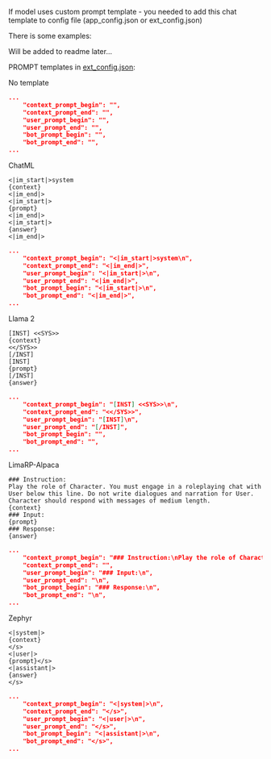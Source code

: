 If model uses custom prompt template - you needed to add this chat template to config file
(app_config.json or ext_config.json)

There is some examples:


Will be added to readme later... 

PROMPT templates in [ext_config.json](https://github.com/innightwolfsleep/text-generation-webui-telegram_bot/blob/main/configs/ext_config.json):

No template
```json
...
	"context_prompt_begin": "",
	"context_prompt_end": "",
	"user_prompt_begin": "",
	"user_prompt_end": "",
	"bot_prompt_begin": "",
	"bot_prompt_end": "",
...
```

ChatML
```
<|im_start|>system
{context}
<|im_end|>
<|im_start|>
{prompt}
<|im_end|>
<|im_start|>
{answer}
<|im_end|>
```
```json
...
	"context_prompt_begin": "<|im_start|>system\n",
	"context_prompt_end": "<|im_end|>",
	"user_prompt_begin": "<|im_start|>\n",
	"user_prompt_end": "<|im_end|>",
	"bot_prompt_begin": "<|im_start|>\n",
	"bot_prompt_end": "<|im_end|>",
...
```


Llama 2
```
[INST] <<SYS>>
{context}
<</SYS>>
[/INST]
[INST]
{prompt}
[/INST]
{answer}
```
```json
...
	"context_prompt_begin": "[INST] <<SYS>>\n",
	"context_prompt_end": "<</SYS>>",
	"user_prompt_begin": "[INST]\n",
	"user_prompt_end": "[/INST]",
	"bot_prompt_begin": "",
	"bot_prompt_end": "",
...
```

LimaRP-Alpaca
```
### Instruction:
Play the role of Character. You must engage in a roleplaying chat with User below this line. Do not write dialogues and narration for User. Character should respond with messages of medium length.
{context}
### Input:
{prompt}
### Response:
{answer}
```
```json
...
	"context_prompt_begin": "### Instruction:\nPlay the role of Character. You must engage in a roleplaying chat with User below this line. Do not write dialogues and narration for User. Character should respond with messages of medium length.\n",
	"context_prompt_end": "",
	"user_prompt_begin": "### Input:\n",
	"user_prompt_end": "\n",
	"bot_prompt_begin": "### Response:\n",
	"bot_prompt_end": "\n",
...
```

Zephyr 
```
<|system|>
{context}
</s>
<|user|>
{prompt}</s>
<|assistant|>
{answer}
</s>
```
```json
...
	"context_prompt_begin": "<|system|>\n",
	"context_prompt_end": "</s>",
	"user_prompt_begin": "<|user|>\n",
	"user_prompt_end": "</s>",
	"bot_prompt_begin": "<|assistant|>\n",
	"bot_prompt_end": "</s>",
...
```
